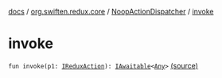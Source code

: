 [docs](../../index.md) / [org.swiften.redux.core](../index.md) / [NoopActionDispatcher](index.md) / [invoke](./invoke.md)

# invoke

`fun invoke(p1: `[`IReduxAction`](../-i-redux-action.md)`): `[`IAwaitable`](../-i-awaitable/index.md)`<`[`Any`](https://kotlinlang.org/api/latest/jvm/stdlib/kotlin/-any/index.html)`>` [(source)](https://github.com/protoman92/KotlinRedux/tree/master/common\common-core\src\main\kotlin/org/swiften/redux/core/Core.kt#L101)